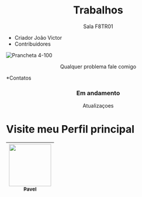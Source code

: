 <h1 align="center"> Trabalhos </h1>
<p align="center"> Sala F8TR01 </p>


* Criador João Victor
* Contribuidores


![Prancheta 4-100](https://user-images.githubusercontent.com/114868052/193465367-ff4405dd-856b-41fe-b788-cd3705346269.jpg)

<p align="center"> Qualquer problema fale comigo </p>
*Contatos
<h3 align="center"> Em andamento </h3>
<p align="center">  Atualizaçoes  </p>



# Visite meu Perfil principal

|  [<img src="https://user-images.githubusercontent.com/114868052/193460559-fc67a200-e002-4d32-8e86-2c1419dc317a.jpg" width=115><br><sub>Pavel</sub>](https://github.com/Pavelixo) |
| :---: | 
